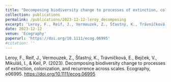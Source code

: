 ```yaml
---
title: "Decomposing biodiversity change to processes of extinction, colonization, and recurrence across scales"
collection: publications
permalink: /publications/2023-12-12-leroy_decomposing
excerpt: 'Leroy, F., Reif, J., Vermouzek, Z., Šťastný, K., Trávníčková, E., Bejček, V., Mikuláš, I., & Keil, P.'
date: 2023-12-12
venue: 'Ecography'
paperurl: 'https://doi.org/10.1111/ecog.06995'
#citation: ''
---
```


Leroy, F., Reif, J., Vermouzek, Z., Šťastný, K., Trávníčková, E., Bejček, V., Mikuláš, I., & Keil, P. (2023). Decomposing biodiversity change to processes of extinction, colonization, and recurrence across scales. Ecography, e06995. https://doi.org/10.1111/ecog.06995
